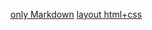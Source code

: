 [only Markdown](https://GITHUB-USERNAME.github.io/rsschool-cv/cv)
[layout html+css](https://GITHUB-USERNAME.github.io/rsschool-cv/)
